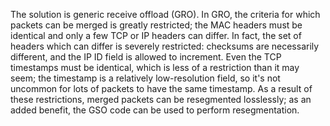 The solution is generic receive offload (GRO). In GRO, the criteria for which packets can be merged is greatly restricted; the MAC headers must be identical and only a few TCP or IP headers can differ. In fact, the set of headers which can differ is severely restricted: checksums are necessarily different, and the IP ID field is allowed to increment. Even the TCP timestamps must be identical, which is less of a restriction than it may seem; the timestamp is a relatively low-resolution field, so it's not uncommon for lots of packets to have the same timestamp. As a result of these restrictions, merged packets can be resegmented losslessly; as an added benefit, the GSO code can be used to perform resegmentation.